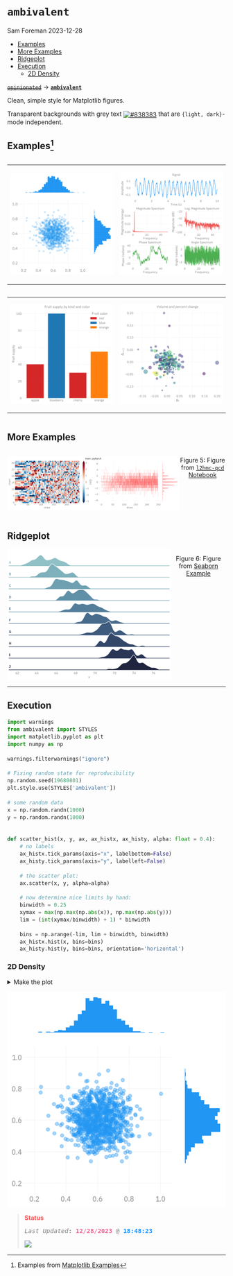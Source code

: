 # `ambivalent`
Sam Foreman
2023-12-28

- [Examples](#examplesexamples)
- [More Examples](#more-examples)
- [Ridgeplot](#ridgeplot)
- [Execution](#execution)
  - [2D Density](#d-density)

[~~`opinionated`~~](https://github.com/saforem2/opinionated)
$\longrightarrow$
[**`ambivalent`**](https://github.com/saforem2/ambivalent)

Clean, simple style for Matplotlib figures.

Transparent backgrounds with grey text <a href='#'><img valign='middle'
    alt='#838383' src='https://readme-swatches.vercel.app/838383'/></a>
that are `{light, dark}`-mode independent.

## Examples[^1]

<div layout-valign="bottom"
style="display: flex; text-align:center; align-items: flex-end;">

<table>
<colgroup>
<col style="width: 50%" />
<col style="width: 50%" />
</colgroup>
<tbody>
<tr class="odd">
<td style="text-align: center;"><div width="50.0%"
data-layout-align="center">
<p><img src="./assets/density-2d.svg" id="fig-density" class="stretch"
data-fig.extended="false" alt="Figure 1: 2D Density" /></p>
</div></td>
<td style="text-align: center;"><div width="50.0%"
data-layout-align="center">
<p><img src="./assets/spectrum.svg" id="fig-spectrum" class="stretch"
data-fig.extended="false" alt="Figure 2: spectrum" /></p>
</div></td>
</tr>
</tbody>
</table>

</div>

<div layout-valign="bottom"
style="display: flex; text-align:center; align-items: flex-end;">

<table>
<colgroup>
<col style="width: 50%" />
<col style="width: 50%" />
</colgroup>
<tbody>
<tr class="odd">
<td style="text-align: center;"><div width="50.0%"
data-layout-align="center">
<p><img src="./assets/bar.svg" id="fig-bar" class="stretch"
data-fig.extended="false" alt="Figure 3: bar" /></p>
</div></td>
<td style="text-align: center;"><div width="50.0%"
data-layout-align="center">
<p><img src="./assets/scatter.svg" id="fig-scatter" class="stretch"
data-fig.extended="false" alt="Figure 4: scatter" /></p>
</div></td>
</tr>
</tbody>
</table>

</div>

## More Examples

<div id="fig-chains" style="display: flex; text-align:center;">

![chains](./assets/chains.svg)

Figure 5: Figure from [`l2hmc-qcd`
Notebook](https://saforem2.github.io/l2hmc-qcd/qmd/l2hmc-2dU1/l2hmc-2dU1.html)

</div>

## Ridgeplot

<div id="fig-ridgeplot" style="display: flex; text-align:center;">

<img src="./assets/ridgeplot.svg" style="width:75.0%" alt="ridgeplot" />

Figure 6: Figure from [Seaborn
Example](https://seaborn.pydata.org/examples/kde_ridgeplot)

</div>

------------------------------------------------------------------------

## Execution

``` python
import warnings
from ambivalent import STYLES
import matplotlib.pyplot as plt
import numpy as np

warnings.filterwarnings("ignore")

# Fixing random state for reproducibility
np.random.seed(19680801)
plt.style.use(STYLES['ambivalent'])

# some random data
x = np.random.randn(1000)
y = np.random.randn(1000)


def scatter_hist(x, y, ax, ax_histx, ax_histy, alpha: float = 0.4):
    # no labels
    ax_histx.tick_params(axis="x", labelbottom=False)
    ax_histy.tick_params(axis="y", labelleft=False)

    # the scatter plot:
    ax.scatter(x, y, alpha=alpha)

    # now determine nice limits by hand:
    binwidth = 0.25
    xymax = max(np.max(np.abs(x)), np.max(np.abs(y)))
    lim = (int(xymax/binwidth) + 1) * binwidth

    bins = np.arange(-lim, lim + binwidth, binwidth)
    ax_histx.hist(x, bins=bins)
    ax_histy.hist(y, bins=bins, orientation='horizontal')
```

### 2D Density

<details>
<summary>Make the plot</summary>

``` python
# Start with a square Figure.
fig = plt.figure(figsize=(6, 6))
# Add a gridspec with two rows and two columns and a ratio of 1 to 4 between
# the size of the marginal axes and the main axes in both directions.
# Also adjust the subplot parameters for a square plot.
gs = fig.add_gridspec(2, 2,  width_ratios=(4, 1), height_ratios=(1, 4),
                      left=0.1, right=0.9, bottom=0.1, top=0.9,
                      wspace=0.15, hspace=0.15)
# Create the Axes.
ax = fig.add_subplot(gs[1, 0])
ax_histx = fig.add_subplot(gs[0, 0], sharex=ax)
ax_histy = fig.add_subplot(gs[1, 1], sharey=ax)
_ = fig.axes[1].grid(False)
_ = fig.axes[2].set_xticklabels([])
_ = fig.axes[1].set_yticklabels([])
_ = fig.axes[2].grid(False)
_ = fig.axes[0].set_xticklabels(fig.axes[0].get_xticklabels())
_ = fig.axes[0].set_yticklabels(fig.axes[0].get_yticklabels())

# Draw the scatter plot and marginals.
_ = scatter_hist(x, y, ax, ax_histx, ax_histy)
_ = plt.show()
```

</details>

<img src="index_files/figure-commonmark/fig-py-density2d-output-1.png"
id="fig-py-density2d" alt="Figure 7: 2D Density plot" />

<div>

> **<span style="color: #FF5252;"> Status</span>**
>
> <pre style="white-space:pre;overflow-x:auto;line-height:normal;font-family:Menlo,'DejaVu Sans Mono',consolas,'Courier New',monospace"><span style="color: #7f7f7f; text-decoration-color: #7f7f7f; font-style: italic">Last Updated</span>: <span style="color: #f06292; text-decoration-color: #f06292; font-weight: bold">12</span><span style="color: #f06292; text-decoration-color: #f06292">/</span><span style="color: #f06292; text-decoration-color: #f06292; font-weight: bold">28</span><span style="color: #f06292; text-decoration-color: #f06292">/</span><span style="color: #f06292; text-decoration-color: #f06292; font-weight: bold">2023</span> <span style="color: #7f7f7f; text-decoration-color: #7f7f7f">@</span> <span style="color: #1a8fff; text-decoration-color: #1a8fff; font-weight: bold">18:48:23</span>
> </pre>
>
> <span style="text-align:center;">![](https://hits.seeyoufarm.com/api/count/incr/badge.svg?url=https%3A%2F%2Fsaforem2.github.io%2Fambivalent&count_bg=%23222222&title_bg=%23303030&icon=&icon_color=%23E7E7E7)</span>

</div>

[^1]: Examples from [Matplotlib
    Examples](https://matplotlib.org/stable/gallery/index.html)
